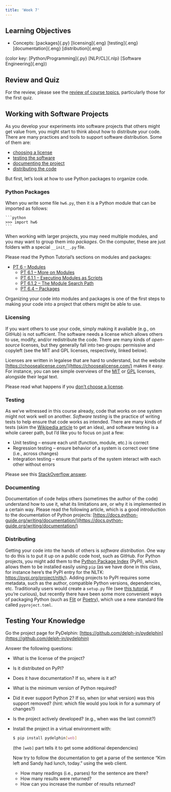 ```yaml
---
title: 'Week 7'
---
```


##   Learning Objectives

*   Concepts:
    [packages]{.py}
    [licensing]{.eng}
    [testing]{.eng}
    [documentation]{.eng}
    [distribution]{.eng}

(color key: [Python/Programming]{.py} [NLP/CL]{.nlp} [Software Engineering]{.eng})

## Review and Quiz

For the review, please see the [review of course topics](review.html),
particularly those for the first quiz.

## Working with Software Projects

As you develop your experiments into software projects that others might get
value from, you might start to think about how to distribute your code. There
are many practices and tools to support software distribution. Some of them are:

*   [choosing a license](#licensing)
*   [testing the software](#testing)
*   [documenting the project](#documenting)
*   [distributing the code](#distributing)

But first, let’s look at how to use Python packages to organize code.

### Python Packages

When you write some file `hw6.py`, then it is a Python module that can be
imported as follows:

    ```python
    >>> import hw6
    ```

When working with larger projects, you may need multiple modules, and you may
want to group them into _packages_. On the computer, these are just folders
with a special `__init__.py` file.

Please read the Python Tutorial’s sections on modules and packages:

*   [PT 6 – Modules](https://docs.python.org/3/tutorial/modules.html)
    - [PT 6.1 – More on Modules](https://docs.python.org/3/tutorial/modules.html#more-on-modules)
    - [PT 6.1.1 – Executing Modules as Scripts](https://docs.python.org/3/tutorial/modules.html#executing-modules-as-scripts)
    - [PT 6.1.2 – The Module Search Path](https://docs.python.org/3/tutorial/modules.html#the-module-search-path)
    - [PT 6.4 – Packages](https://docs.python.org/3/tutorial/modules.html#packages)

Organizing your code into modules and packages is one of the first steps to
making your code into a project that others might be able to use.

### Licensing

If you want others to use your code, simply making it available (e.g., on
GitHub) is not sufficient. The software needs a license which allows others
to use, modify, and/or redistribute the code. There are many kinds of
_open-source_ licenses, but they generally fall into two groups: permissive
and copyleft (see the MIT and GPL licenses, respectively, linked below).

Licenses are written in legalese that are hard to understand, but the website [https://choosealicense.com/](https://choosealicense.com/) makes it easy. For
instance, you can see simple overviews of the
[MIT](https://choosealicense.com/licenses/mit/) or
[GPL](https://choosealicense.com/licenses/gpl-3.0/) licenses, alongside their
legal text.

Please read what happens if you [don’t choose a license](https://choosealicense.com/no-permission/).

### Testing

As we’ve witnessed in this course already, code that works on one system
might not work well on another. _Software testing_ is the practice of writing
tests to help ensure that code works as intended. There are many kinds of
tests (skim the [Wikipedia article](https://en.wikipedia.org/wiki/Software_testing)
to get an idea), and software testing is a whole career path, but I’d like
you to focus on just a few:

*   Unit testing – ensure each unit (function, module, etc.) is correct
*   Regression testing – ensure behavior of a system is correct over time (i.e., across changes)
*   Integration testing – ensure that parts of the system interact with each other without errors

Please see this [StackOverflow answer](https://stackoverflow.com/a/520116/1441112).

### Documenting

Documentation of code helps others (sometimes the author of the code)
understand how to use it, what its limitations are, or why it is implemented
in a certain way. Please read the following article, which is a good
introduction to the documentation of Python projects: [https://docs.python-guide.org/writing/documentation/](https://docs.python-guide.org/writing/documentation/)

### Distributing

Getting your code into the hands of others is _software distribution_. One way
to do this is to put it up on a public code host, such as GitHub. For Python
projects, you might add them to the [Python Package Index](https://pypi.org/)
(PyPI), which allows them to be installed easily using `pip` (as we have done
in this class, for instance here’s the PyPI entry for the NLTK: https://pypi.org/project/nltk/).
Adding projects to PyPI requires some metadata, such as the author,
compatible Python versions, dependencies, etc. Traditionally users would
create a `setup.py` file (see [this tutorial](https://packaging.python.org/tutorials/packaging-projects/#creating-setup-py),
if you’re curious), but recently there have been some more convenient ways
of packaging Python (such as [Flit](https://flit.readthedocs.io/en/latest/)
or [Poetry](https://python-poetry.org/)), which use a new standard file
called `pyproject.toml`.

## Testing Your Knowledge

Go the project page for PyDelphin: [https://github.com/delph-in/pydelphin](https://github.com/delph-in/pydelphin)

Answer the following questions:

*   What is the license of the project?
*   Is it distributed on PyPI?
*   Does it have documentation? If so, where is it at?
*   What is the minimum version of Python required?
*   Did it ever support Python 2? If so, when (or what version) was this
support removed? (hint: which file would you look in for a summary of changes?)
*   Is the project actively developed? (e.g., when was the last commit?)
*   Install the project in a virtual environment with:

    ```bash
    $ pip install pydelphin[web]
    ```

    (the `[web]` part tells it to get some additional dependencies)

    Now try to follow the documentation to get a parse of the sentence “Kim
    left and Sandy had lunch, today.” using the web client.

    *   How many readings (i.e., parses) for the sentence are there?
    *   How many results were returned?
    *   How can you increase the number of results returned?
